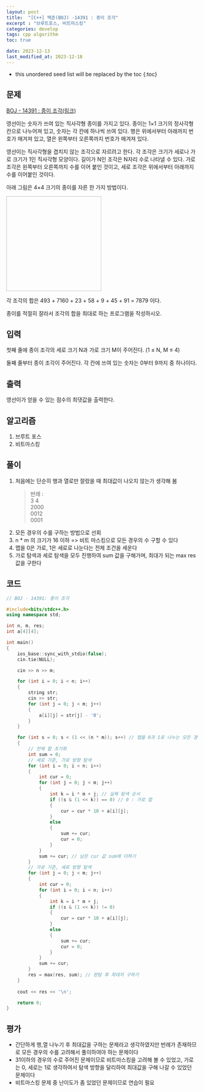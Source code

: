 ```yaml
---
layout: post
title:  "[C++] 백준(BOJ) -14391 : 종이 조각"
excerpt : "브루트포스, 비트마스킹"
categories: develop
tags: cpp algorithm
toc: true

date: 2023-12-13
last_modified_at: 2023-12-18
---
```


* this unordered seed list will be replaced by the toc
{:toc}

## 문제 

[BOJ - 14391 : 종이 조각(링크)](https://www.acmicpc.net/problem/14391)

영선이는 숫자가 쓰여 있는 직사각형 종이를 가지고 있다. 종이는 1×1 크기의 정사각형 칸으로 나누어져 있고, 숫자는 각 칸에 하나씩 쓰여 있다. 행은 위에서부터 아래까지 번호가 매겨져 있고, 열은 왼쪽부터 오른쪽까지 번호가 매겨져 있다.

영선이는 직사각형을 겹치지 않는 조각으로 자르려고 한다. 각 조각은 크기가 세로나 가로 크기가 1인 직사각형 모양이다. 길이가 N인 조각은 N자리 수로 나타낼 수 있다. 가로 조각은 왼쪽부터 오른쪽까지 수를 이어 붙인 것이고, 세로 조각은 위에서부터 아래까지 수를 이어붙인 것이다.

아래 그림은 4×4 크기의 종이를 자른 한 가지 방법이다.

<img scr="https://onlinejudgeimages.s3-ap-northeast-1.amazonaws.com/problem/14391/1.png" width = "250" height = "250"/>


각 조각의 합은 493 + 7160 + 23 + 58 + 9 + 45 + 91 = 7879 이다.

종이를 적절히 잘라서 조각의 합을 최대로 하는 프로그램을 작성하시오.

## 입력
첫째 줄에 종이 조각의 세로 크기 N과 가로 크기 M이 주어진다. (1 ≤ N, M ≤ 4)

둘째 줄부터 종이 조각이 주어진다. 각 칸에 쓰여 있는 숫자는 0부터 9까지 중 하나이다.

## 출력
영선이가 얻을 수 있는 점수의 최댓값을 출력한다.

## 알고리즘
  1. 브루트 포스
  2. 비트마스킹

## 풀이
  1. 처음에는 단순히 행과 열로만 잘랐을 때 최대값이 나오지 않는가 생각해 봄
     > 반례 :   
	 3 4    
	 2000  
	 0012  
	 0001
  2. 모든 경우의 수를 구하는 방법으로 선회
  3. n * m 의 크기가 16 이하 => 비트 마스킹으로 모든 경우의 수 구할 수 있다
  4. 맵을 0은 가로, 1은 세로로 나눈다는 전제 조건을 세운다
  5. 가로 탐색과 세로 탐색을 모두 진행하여 sum 값을 구해가며, 최대가 되는 max res값을 구한다

## 코드  
```cpp
// BOJ - 14391: 종이 조각

#include<bits/stdc++.h>
using namespace std;

int n, m, res;
int a[4][4];

int main()
{
	ios_base::sync_with_stdio(false);
	cin.tie(NULL);

	cin >> n >> m;

	for (int i = 0; i < n; i++)
	{
		string str;
		cin >> str;
		for (int j = 0; j < m; j++)
		{
			a[i][j] = str[j] - '0';
		}
	}

	for (int s = 0; s < (1 << (n * m)); s++) // 맵을 0과 1로 나누는 모든 경우의 수 탐색
	{
		// 전체 합 초기화
		int sum = 0;
		// 세로 기준, 가로 방향 탐색
		for (int i = 0; i < n; i++)
		{
			int cur = 0;
			for (int j = 0; j < m; j++)
			{
				int k = i * m + j; // 실제 탐색 순서
				if ((s & (1 << k)) == 0) // 0 : 가로 합
				{
					cur = cur * 10 + a[i][j];
				}
				else
				{
					sum += cur;
					cur = 0;
				}
			}
			sum += cur; // 남은 cur 값 sum에 더하기
		}
		// 가로 기준, 세로 방향 탐색
		for (int j = 0; j < m; j++)
		{
			int cur = 0;
			for (int i = 0; i < n; i++)
			{
				int k = i * m + j;
				if ((s & (1 << k)) != 0)
				{
					cur = cur * 10 + a[i][j];
				}
				else
				{
					sum += cur;
					cur = 0;
				}
			}
			sum += cur;
		}
		res = max(res, sum); // 완탐 후 최대치 구하기
	}
	
	cout << res << '\n';

	return 0;
}
```

## 평가  
* 간단하게 행,열 나누기 후 최대값을 구하는 문제라고 생각하였지만 반례가 존재하므로
모든 경우의 수를 고려해서 풀이하여야 하는 문제이다
* 31이하의 경우의 수로 주어진 문제이므로 비트마스킹을 고려해 볼 수 있었고, 가로는 0, 세로는 1로 생각하여서 탐색 방향을 달리하여 최대값을 구해 나갈 수 있었던 문제이다
* 비트마스킹 문제 중 난이도가 좀 있었던 문제이므로 연습이 필요